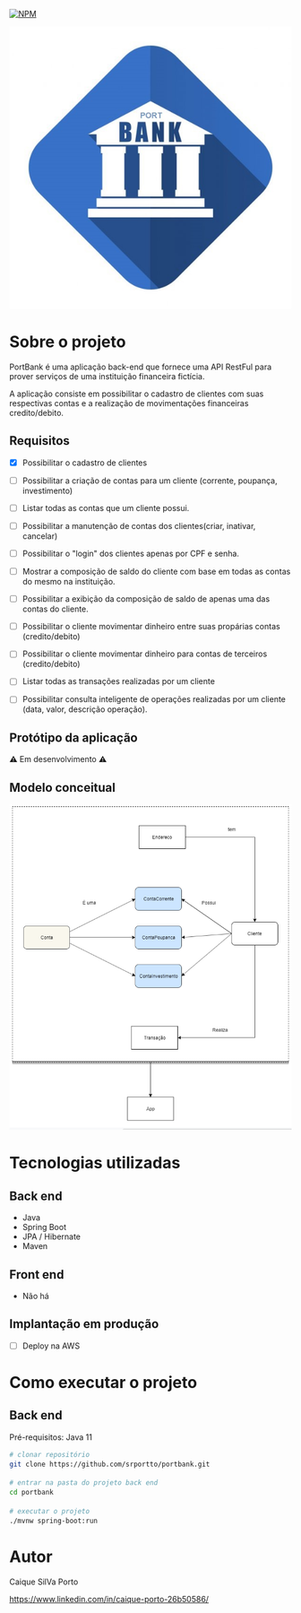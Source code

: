 
[![NPM](https://img.shields.io/npm/l/react)](https://github.com/srportto/portbank/blob/main/LICENSE)

![Portbank](https://github.com/srportto/portbank/blob/main/outros/iconportbank.jpg)
# Sobre o projeto



PortBank é uma aplicação back-end que fornece uma API RestFul para prover serviços de uma instituição financeira fictícia. 

A aplicação consiste em possibilitar o cadastro de clientes com suas respectivas contas e a realização de movimentações financeiras credito/debito.

## Requisitos
- [x] Possibilitar o cadastro de clientes
- [ ] Possibilitar a criação de contas para um cliente (corrente, poupança, investimento)
- [ ] Listar todas as contas que um cliente possui.
- [ ] Possibilitar a manutenção de contas dos clientes(criar, inativar, cancelar)
- [ ] Possibilitar o "login" dos clientes apenas por CPF e senha.
- [ ] Mostrar a composição de saldo do cliente com base em todas as contas do mesmo na instituição.
- [ ] Possibilitar a exibição da composição de saldo de apenas uma das contas do cliente.
- [ ] Possibilitar o cliente movimentar dinheiro entre suas propárias contas (credito/debito) 
- [ ] Possibilitar o cliente movimentar dinheiro para contas de terceiros (credito/debito)
- [ ] Listar todas as transações realizadas por um cliente
- [ ] Possibilitar consulta inteligente de operações realizadas por um cliente (data, valor, descrição operação).




## Protótipo da aplicação
 ⚠ Em desenvolvimento ⚠


## Modelo conceitual
![Modelo Conceitual](https://github.com/srportto/portbank/blob/main/outros/modelagem.jpeg)

# Tecnologias utilizadas
## Back end
- Java
- Spring Boot
- JPA / Hibernate
- Maven
## Front end
- Não há 

## Implantação em produção
- [ ] Deploy na AWS 


# Como executar o projeto

## Back end
Pré-requisitos: Java 11

```bash
# clonar repositório
git clone https://github.com/srportto/portbank.git

# entrar na pasta do projeto back end
cd portbank

# executar o projeto
./mvnw spring-boot:run
```



# Autor

Caique SilVa Porto

https://www.linkedin.com/in/caique-porto-26b50586/

